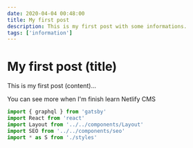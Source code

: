 ```yaml
---
date: 2020-04-04 00:48:00
title: My first post
description: This is my first post with some informations.
tags: ['information']
---
```


# My first post (title)

This is my first post (content)...

You can see more when I'm finish learn Netlify CMS

```jsx
import { graphql } from 'gatsby'
import React from 'react'
import Layout from '../../components/Layout'
import SEO from '../../components/seo'
import * as S from './styles'
```
